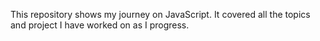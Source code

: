This repository shows my journey on JavaScript. It covered all the topics and project I have worked on as I progress.
